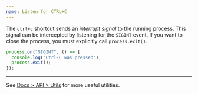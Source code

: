 ```yaml
---
name: Listen for CTRL+C
---
```


The `ctrl+c` shortcut sends an _interrupt signal_ to the running process. This signal can be intercepted by listening for the `SIGINT` event. If you want to close the process, you must explicitly call `process.exit()`.

```ts
process.on("SIGINT", () => {
  console.log("Ctrl-C was pressed");
  process.exit();
});
```

---

See [Docs > API > Utils](https://bun.com/docs/api/utils) for more useful utilities.
